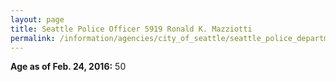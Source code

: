 ```yaml
---
layout: page
title: Seattle Police Officer 5919 Ronald K. Mazziotti
permalink: /information/agencies/city_of_seattle/seattle_police_department/copbook/5919/
---
```


**Age as of Feb. 24, 2016:** 50
